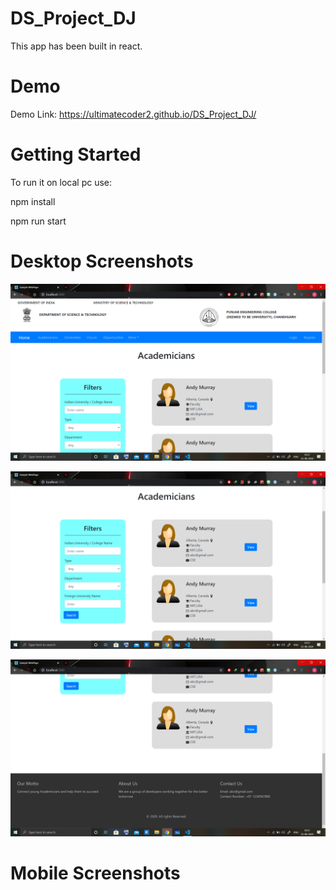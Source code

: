 # DS_Project_DJ
This app has been built in react.

# Demo
Demo Link: https://ultimatecoder2.github.io/DS_Project_DJ/


# Getting Started
To run it on local pc use: 

npm install

npm run start

# Desktop Screenshots
![](src/styles/img/ScreenShots/S1.png)

![](src/styles/img/ScreenShots/S2.png)

![](src/styles/img/ScreenShots/S3.png)

# Mobile Screenshots
